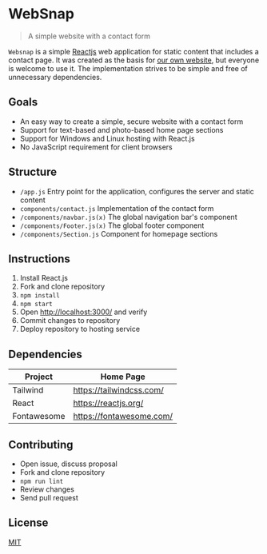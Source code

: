 # WebSnap

> A simple website with a contact form 

`Websnap` is a simple [Reactjs](https://reactjs.org/) web application for static content that includes a contact page.
It was created as the basis for [our own website](https://google.com/), but everyone is welcome to use it.
The implementation strives to be simple and free of unnecessary dependencies.

## Goals

- An easy way to create a simple, secure website with a contact form
- Support for text-based and photo-based home page sections
- Support for Windows and Linux hosting with React.js
- No JavaScript requirement for client browsers

## Structure

- `/app.js` Entry point for the application, configures the server and static content
- `components/contact.js` Implementation of the contact form
- `/components/navbar.js(x)` The global navigation bar's component
- `/components/Footer.js(x)` The global footer component 
- `/components/Section.js` Component for homepage sections

## Instructions

1. Install React.js
1. Fork and clone repository
1. `npm install`
1. `npm start`
1. Open <http://localhost:3000/> and verify
1. Commit changes to repository
1. Deploy repository to hosting service

## Dependencies

| Project      | Home Page                                    |
|--------------|----------------------------------------------|
| Tailwind     | <https://tailwindcss.com/>                   |
| React        | <https://reactjs.org/>                       |
| Fontawesome  | <https://fontawesome.com/>                   |

## Contributing

- Open issue, discuss proposal
- Fork and clone repository
- `npm run lint`
- Review changes
- Send pull request

## License

[MIT](LICENSE)